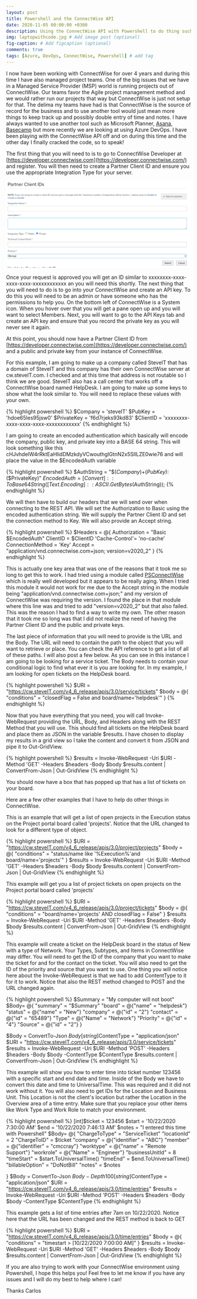 ```yaml
---
layout: post
title: Powershell and the ConnectWise API
date: 2020-11-05 00:00:00 +0300
description: Using the ConnectWise API with Powershell to do thing such as opening tickets and adding time.
img: laptopwithcode.jpg # Add image post (optional)
fig-caption: # Add figcaption (optional)
comments: true
tags: [Azure, DevOps, ConnectWise, Powershell] # add tag
---
```


I now have been working with ConnectWise for over 4 years and during this time I have also managed project teams.  One of the big issues that we have in a Managed Service Provider (MSP) world is running projects out of ConnectWise.  Our teams favor the Agile project management method and we would rather run our projects that way but ConnectWise is just not setup for that.  The delima my teams have had is that ConnectWise is the source of record for the business and to use another tool would just mean more things to keep track up and possibly double entry of time and notes.  I have always wanted to use another tool such as Microsoft Planner, [Asana](https://asana.com/), [Basecamp]([https://basecamp.com/) but more recently we are looking at using Azure DevOps.  I have been playing with the ConnectWise API off and on during this time and the other day I finally cracked the code, so to speak!

The first thing that you will need to is to go to ConnectWise Developer at [https://developer.connectwise.com](https://developer.connectwise.com/) and register.  You will then need to create a Partner Client ID and ensure you use the appropriate Integration Type for your server.

![ConnectWisePartnerID](/assets/img/ConnectWisePartnerID.PNG)

Once your request is approved you will get an ID similar to xxxxxxxx-xxxx-xxxx-xxxx-xxxxxxxxxxxx an you will need this shortly.  The next thing that you will need to do is to go into your ConnectWise and create an API key.  To do this you will need to be an admin or have someone who has the permissions to help you.  On the bottom left of ConnectWise is a System icon.  When you hover over that you will get a pane open up and you will want to select Members.  Next, you will want to go to the API Keys tab and create an API key and ensure that you record the private key as you will never see it again.

At this point, you should now have a Partner Client ID from [https://developer.connectwise.com](https://developer.connectwise.com/) and a public and private key from your instance of ConnectWise.

For this example, I am going to make up a company called SteveIT that has a domain of SteveIT and this company has their own ConnectWise server at cw.steveIT.com.  I checked and at this time that address is not routable so I think we are good.  SteveIT also has a call center that works off a ConnectWise board named HelpDesk. I am going to make up some keys to show what the look similar to.  You will need to replace these values with your own. 

{% highlight powershell %}
$Company = 'steveIT'
$PubKey = 'hdoe65les95jsw0' 
$PrivateKey = 'f6d7rjeks93kd83' 
$ClientID = 'xxxxxxxx-xxxx-xxxx-xxxx-xxxxxxxxxxxx' 
{% endhighlight %}

I am going to create an encoded authentication which basically will encode the company, public key, and private key into a BASE 64 string.  This will look something like this cHJvhdelW4rRktEaHlidDMzkdyVCwouthglGtnN2x5SllLZE0wie76 and will place the value in the $EncodedAuth variable

{% highlight powershell %}
$AuthString  = "$($Company)+$($PubKey):$($PrivateKey)"
$EncodedAuth  = [Convert]::ToBase64String([Text.Encoding]::ASCII.GetBytes($AuthString));
{% endhighlight %}

We will then have to build our headers that we will send over when connecting to the REST API.  We will set the Authorization to Basic using the encoded authentication string.  We will supply the Partner Client ID and set the connection method to Key.  We will also provide an Accept string.  

{% highlight powershell %}
$Headers = @{
    Authorization = "Basic $EncodedAuth"
    ClientID = $ClientID
    'Cache-Control'= 'no-cache'
    ConnectionMethod = 'Key'
    Accept = "application/vnd.connectwise.com+json; version=v2020_2"
}
{% endhighlight %}

This is actually one key area that was one of the reasons that it took me so long to get this to work.  I had tried using a module called [PSConnectWise]([https://github.com/sgtoj/PSConnectWise) which is really well developed but it appears to be really aging.  When I tried this module it would not work for me due to the Accept string in the module being "application/vnd.connectwise.com+json;" and my version of ConnectWise was requiring the version.  I found the place in that module where this line was and tried to add "version=v2020_2" but that also failed.  This was the reason I had to find a way to write my own.  The other reason that it took me so long was that I did not realize the need of having the Partner Client ID and the public and private keys.

The last piece of information that you will need to provide is the URL and the Body.  The URL will need to contain the path to the object that you will want to retrieve or place.  You can check the API reference to get a list of all of these paths.  I will also post a few below.  As you can see in this instance I am going to be looking for a service ticket.  The Body needs to contain your conditional logic to find what ever it is you are looking for.   In my example, I am looking for open tickets on the HelpDesk board. 

{% highlight powershell %}
$URI = "https://cw.steveIT.com/v4_6_release/apis/3.0/service/tickets"
$body = @{
    "conditions" = "closedFlag = False and board/name='helpdesk'"
}
{% endhighlight %}

Now that you have everything that you need, you will call Invoke-WebRequest providing the URL, Body, and Headers along with the REST Method that you will use.  This should find all tickets on the HelpDesk board and place them as JSON in the variable $results.  I have chosen to display my results in a grid view so I take the content and convert it from JSON and pipe it to Out-GridView.

{% highlight powershell %}
$results = Invoke-WebRequest -Uri $URI -Method 'GET' -Headers $headers -Body $body
$results.content | ConvertFrom-Json | Out-GridView
{% endhighlight %}

You should now have a box that has popped up that has a list of tickets on your board.

Here are a few other examples that I have to help do other things in ConnectWise.

This is an example that will get a list of open projects in the Execution status on the Project portal board called 'projects'.  Notice that the URL changed to look for a different type of object.

{% highlight powershell %}
$URI = "https://cw.steveIT.com/v4_6_release/apis/3.0/project/projects"
$body = @{
    "conditions" = "status/name like '%Execution%'and board/name='projects'"
}
$results = Invoke-WebRequest -Uri $URI -Method 'GET' -Headers $headers -Body $body
$results.content | ConvertFrom-Json | Out-GridView
{% endhighlight %}

This example will get you a list of project tickets on open projects on the Project portal board called 'projects'

{% highlight powershell %}
$URI = "https://cw.steveIT.com/v4_6_release/apis/3.0/project/tickets"
$body = @{
    "conditions" = "board/name='projects' AND closedFlag = False"
}
$results = Invoke-WebRequest -Uri $URI -Method 'GET' -Headers $headers -Body $body
$results.content | ConvertFrom-Json | Out-GridView
{% endhighlight %}

This example will create a ticket on the HelpDesk board in the status of New with a type of Network.  Your Types, Subtypes, and Items in ConnectWise may differ.  You will need to get the ID of the company that you want to make the ticket for and for the contact on the ticket.  You will also need to get the ID of the priority and source that you want to use.  One thing you will notice here about the Invoke-WebRequest is that we had to add ContentType to it for it to work.  Notice that also the REST method changed to POST and the URL changed again.

{% highlight powershell %}
$Summary = "My computer will not boot"
$Body= @{
    "summary"   =    "$Summary"
    "board"     =    @{"name" = "helpdesk"}
    "status"    =    @{"name" = "New"}
    "company"   =    @{"id" = "2"}
    "contact"   =    @{"id" = "65489"}
    "Type"     =    @{"Name" = "Network"}
    "Priority"     =    @{"id" = "4"}
    "Source"     =    @{"id" = "2"}
}

$Body = ConvertTo-Json $Body
[string]$ContentType = "application/json"
$URI = "https://cw.steveIT.com/v4_6_release/apis/3.0/service/tickets"
$results = Invoke-WebRequest -Uri $URI -Method 'POST' -Headers $headers -Body $body -ContentType $ContentType
$results.content | ConvertFrom-Json | Out-GridView
{% endhighlight %}

This example will show you how to enter time into ticket number 123456 with a specific start and end date and time.  Inside of the Body we have to convert this date and time to UniversalTime.  This was required and it did not work without it.  You will also need to get IDs for the Location and Business Unit.  This Location is not the client's location but rather the Location in the Overview area of a time entry.  Make sure that you replace your other items like Work Type and Work Role to match your environment.

{% highlight powershell %}
[int]$ticket = 123456
$start = '10/22/2020 7:30:00 AM'
$end = '10/22/2020 7:46:13 AM'
$notes = "I entered this time with Powershell"
$Body= @{
    "ChargeToType"      =    "ServiceTicket"
    "locationId"        =    2
    "ChargeToID"        =    $ticket
    "company"           =    @{"identifier" = "ABC"}
    "member"            =    @{"identifier" = "cmccray"}
    "worktype"          =    @{"name" = "Remote Support"}
    "workrole"          =    @{"Name" = "Engineer"}
    "businessUnitId"    =    8
    "timeStart"         =    $start.ToUniversalTime()
    "timeEnd"           =    $end.ToUniversalTime()
    "billableOption"    =   "DoNotBill"
    "notes"             =    $notes

}
$Body = ConvertTo-Json $Body -Depth 100
[string]$ContentType = "application/json"
$URI = "https://cw.steveIT.com/v4_6_release/apis/3.0/time/entries"
$results = Invoke-WebRequest -Uri $URI -Method 'POST' -Headers $headers -Body $body -ContentType $ContentType
{% endhighlight %}

This example gets a list of time entries after 7am on 10/22/2020.  Notice here that the URL has been changed and the REST method is back to GET

{% highlight powershell %}
$URI = "https://cw.steveIT.com/v4_6_release/apis/3.0/time/entries"
$body = @{
    "conditions" = "timestart > [10/22/2020 7:00:00 AM]"
}
$results = Invoke-WebRequest -Uri $URI -Method 'GET' -Headers $headers -Body $body
$results.content | ConvertFrom-Json | Out-GridView
{% endhighlight %}

If you are also trying to work with your ConnectWise environment using Powershell, I hope this helps you!  Feel free to let me know if you have any issues and I will do my best to help where I can!

Thanks
Carlos